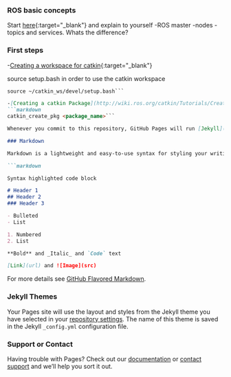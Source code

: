 ### ROS basic concepts

Start [here](http://wiki.ros.org/ROS/Concepts){:target="_blank"} and explain to yourself
-ROS master
-nodes
-topics and services. Whats the difference? 

### First steps
-[Creating a workspace for catkin](http://wiki.ros.org/catkin/Tutorials/create_a_workspace){:target="_blank"}

source setup.bash in order to use the catkin workspace
```markdown
source ~/catkin_ws/devel/setup.bash```

-[Creating a catkin Package](http://wiki.ros.org/catkin/Tutorials/CreatingPackage){:target="_blank"} 
```markdown
catkin_create_pkg <package_name>```

Whenever you commit to this repository, GitHub Pages will run [Jekyll](https://jekyllrb.com/) to rebuild the pages in your site, from the content in your Markdown files.

### Markdown

Markdown is a lightweight and easy-to-use syntax for styling your writing. It includes conventions for

```markdown

Syntax highlighted code block

# Header 1
## Header 2
### Header 3

- Bulleted
- List

1. Numbered
2. List

**Bold** and _Italic_ and `Code` text

[Link](url) and ![Image](src)
```

For more details see [GitHub Flavored Markdown](https://guides.github.com/features/mastering-markdown/).

### Jekyll Themes

Your Pages site will use the layout and styles from the Jekyll theme you have selected in your [repository settings](https://github.com/Theta-Pi/ROS/settings). The name of this theme is saved in the Jekyll `_config.yml` configuration file.

### Support or Contact

Having trouble with Pages? Check out our [documentation](https://docs.github.com/categories/github-pages-basics/) or [contact support](https://support.github.com/contact) and we’ll help you sort it out.
